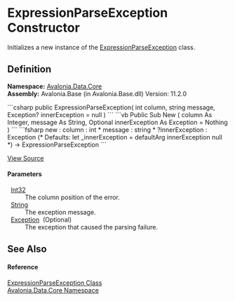 # ExpressionParseException Constructor


Initializes a new instance of the <a href="T_Avalonia_Data_Core_ExpressionParseException">ExpressionParseException</a> class.



## Definition
**Namespace:** <a href="N_Avalonia_Data_Core">Avalonia.Data.Core</a>  
**Assembly:** Avalonia.Base (in Avalonia.Base.dll) Version: 11.2.0

<Tabs groupId="api-code-preview">
<TabItem value="csharp" label="C#">
```csharp
public ExpressionParseException(
	int column,
	string message,
	Exception? innerException = null
)
```
</TabItem>
<TabItem value="vb" label="VB">
```vb
Public Sub New ( 
	column As Integer,
	message As String,
	Optional innerException As Exception = Nothing
)
```
</TabItem>
<TabItem value="fsharp" label="F#">
```fsharp
new : 
        column : int * 
        message : string * 
        ?innerException : Exception 
(* Defaults:
        let _innerException = defaultArg innerException null
*)
-> ExpressionParseException
```
</TabItem>
</Tabs>



<a href="https://github.com/AvaloniaUI/Avalonia/tree/master/src/Avalonia.Base/Data/Core/ExpressionParseException.cs#L20" title="View the source code">View Source</a>



#### Parameters
<dl><dt>  <a href="https://learn.microsoft.com/dotnet/api/system.int32" target="_blank" rel="noopener noreferrer">Int32</a></dt><dd>The column position of the error.</dd><dt>  <a href="https://learn.microsoft.com/dotnet/api/system.string" target="_blank" rel="noopener noreferrer">String</a></dt><dd>The exception message.</dd><dt>  <a href="https://learn.microsoft.com/dotnet/api/system.exception" target="_blank" rel="noopener noreferrer">Exception</a>  (Optional)</dt><dd>The exception that caused the parsing failure.</dd></dl>

## See Also


#### Reference
<a href="T_Avalonia_Data_Core_ExpressionParseException">ExpressionParseException Class</a>  
<a href="N_Avalonia_Data_Core">Avalonia.Data.Core Namespace</a>  
